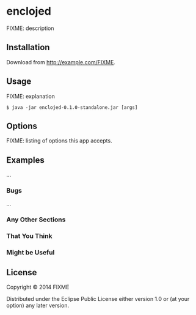 # enclojed

FIXME: description

## Installation

Download from http://example.com/FIXME.

## Usage

FIXME: explanation

    $ java -jar enclojed-0.1.0-standalone.jar [args]

## Options

FIXME: listing of options this app accepts.

## Examples

...

### Bugs

...

### Any Other Sections
### That You Think
### Might be Useful

## License

Copyright © 2014 FIXME

Distributed under the Eclipse Public License either version 1.0 or (at
your option) any later version.
